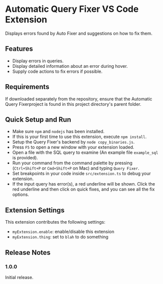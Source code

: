 # Automatic Query Fixer VS Code Extension

Displays errors found by Auto Fixer and suggestions on how to fix them.

## Features

- Display errors in queries.
- Display detailed information about an error during hover.
- Supply code actions to fix errors if possible.

## Requirements

If downloaded separately from the repository,
ensure that the Automatic Query Fixerproject is found in this project directory's parent folder.

## Quick Setup and Run

* Make sure `npm` and `nodejs` has been installed.
* If this is your first time to use this extension, execute `npm install`.
* Setup the Query Fixer's backend by `node copy_binaries.js`.
* Press `F5` to open a new window with your extension loaded.
* Open a file with the SQL query to examine (An example file `example_sql` is provided).
* Run your command from the command palette by pressing (`Ctrl+Shift+P` or `Cmd+Shift+P` on Mac) and typing `Query Fixer`.
* Set breakpoints in your code inside `src/extension.ts` to debug your extension.
* If the input query has error(s), a red underline will be shown. Click the red underline and then click on quick fixes, and
you can see all the fix options.

## Extension Settings

This extension contributes the following settings:

* `myExtension.enable`: enable/disable this extension
* `myExtension.thing`: set to `blah` to do something

## Release Notes

### 1.0.0

Initial release.
